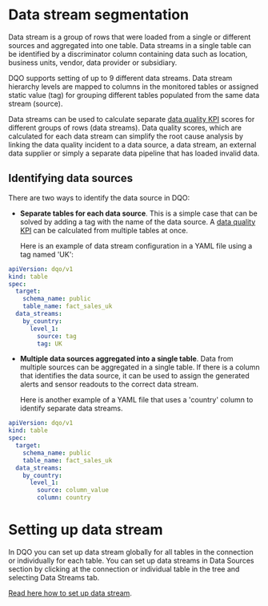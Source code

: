# Data stream segmentation

Data stream is a group of rows that were loaded from a single or different sources and aggregated into one table. Data
streams in a single table can be identified by a discriminator column containing data such as location, business units,
vendor, data provider or subsidiary.

DQO supports setting of up to 9 different data streams. Data stream hierarchy levels are mapped to columns in the
monitored tables or assigned static value (tag) for grouping different tables populated from the same data stream (source).

Data streams can be used to calculate separate [data quality KPI](../data-quality-kpis/data-quality-kpis.md) scores for 
different groups of rows (data streams). Data quality scores, which are calculated for each data stream can simplify the
root cause analysis by linking the data quality incident to a data source, a data stream, an external data supplier or simply a separate data pipeline 
that has loaded invalid data.

## Identifying data sources

There are two ways to identify the data source in DQO:

- **Separate tables for each data source**. This is a simple case that can be solved by adding a tag with the name 
of the data source. A [data quality KPI](../data-quality-kpis/data-quality-kpis.md) can be calculated from multiple 
tables at once.

    Here is an example of data stream configuration in a YAML file using a tag named 'UK':

``` yaml hl_lines="7-11"
apiVersion: dqo/v1
kind: table
spec:
  target:
    schema_name: public
    table_name: fact_sales_uk
  data_streams:
    by_country:
      level_1:
        source: tag
        tag: UK
```

- **Multiple data sources aggregated into a single table**. Data from multiple sources can be aggregated in a single 
table. If there is a column that identifies the data source, it can be used to assign the generated alerts and sensor 
readouts to the correct data stream. 

    Here is another example of a YAML file that uses a 'country' column to identify separate data streams.

``` yaml  hl_lines="7-11"
apiVersion: dqo/v1
kind: table
spec:
  target:
    schema_name: public
    table_name: fact_sales_uk
  data_streams:
    by_country:
      level_1:
        source: column_value
        column: country
```

# Setting up data stream 

In DQO you can set up data stream globally for all tables in the connection or individually for each table.
You can set up data streams in Data Sources section by clicking at the connection or individual table in the tree and 
selecting Data Streams tab. 

[Read here how to set up data stream](../../working-with-dqo/setting-up-data-stream/index.md).

